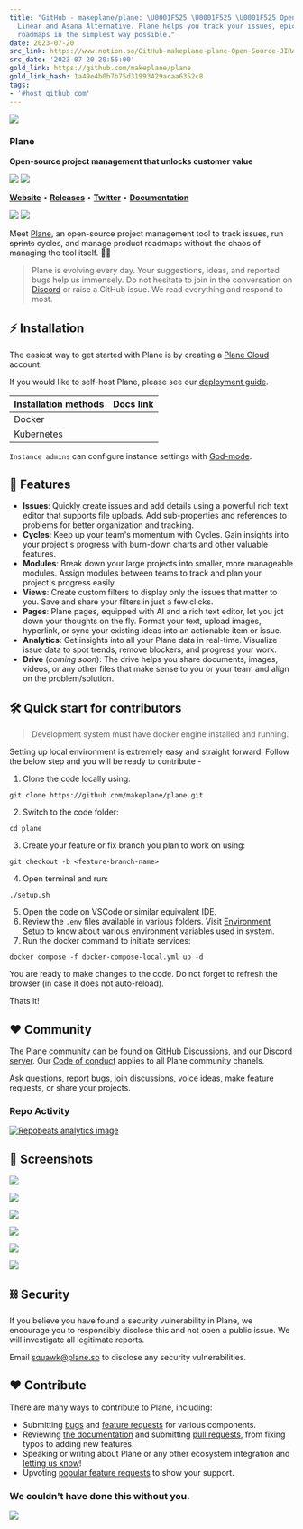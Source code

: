 ```yaml
---
title: "GitHub - makeplane/plane: \U0001F525 \U0001F525 \U0001F525 Open Source JIRA,
  Linear and Asana Alternative. Plane helps you track your issues, epics, and product
  roadmaps in the simplest way possible."
date: 2023-07-20
src_link: https://www.notion.so/GitHub-makeplane-plane-Open-Source-JIRA-Linear-and-Height-Alternative-Plane-helps-you--8fa1276a68b44b8fbbac49831f1a36eb
src_date: '2023-07-20 20:55:00'
gold_link: https://github.com/makeplane/plane
gold_link_hash: 1a49e4b0b7b75d31993429acaa6352c8
tags:
- '#host_github_com'
---
```



[![](https://camo.githubusercontent.com/3ace578ed41a4edd57ab3002dd1bfbda035f00183ffe686905787b428e0c841f/68747470733a2f2f706c616e652d6d61726b6574696e672e73332e61702d736f7574682d312e616d617a6f6e6177732e636f6d2f706c616e652d726561646d652f706c616e655f6c6f676f5f2e77656270)](https://plane.so)



### **Plane**


**Open-source project management that unlocks customer value**



[![](https://camo.githubusercontent.com/fc96cd0c297a9b5f6c5308f3e63af295a7c0542116bb6bd40243afa2d1a63e20/68747470733a2f2f696d672e736869656c64732e696f2f646973636f72642f313033313534373736343032303038343834363f636f6c6f723d353836354632266c6162656c3d446973636f7264267374796c653d666f722d7468652d6261646765)](https://discord.com/invite/A92xrEGCge)
[![](https://camo.githubusercontent.com/2e71ea91995541b3add5751f49cbf8abeb2a4e612b57a7cb9ec1afea00118b54/68747470733a2f2f696d672e736869656c64732e696f2f6769746875622f636f6d6d69742d61637469766974792f6d2f6d616b65706c616e652f706c616e653f7374796c653d666f722d7468652d6261646765)](https://camo.githubusercontent.com/2e71ea91995541b3add5751f49cbf8abeb2a4e612b57a7cb9ec1afea00118b54/68747470733a2f2f696d672e736869656c64732e696f2f6769746875622f636f6d6d69742d61637469766974792f6d2f6d616b65706c616e652f706c616e653f7374796c653d666f722d7468652d6261646765)




[**Website**](https://dub.sh/plane-website-readme) •
 [**Releases**](https://git.new/releases) •
 [**Twitter**](https://dub.sh/planepowershq) •
 [**Documentation**](https://dub.sh/planedocs)




[![](https://camo.githubusercontent.com/4ad97bf50f2335e3adf0fb58ec4f5a6933804809b7de11fe6ede87bd17c10a93/68747470733a2f2f706c616e652d6d61726b6574696e672e73332e61702d736f7574682d312e616d617a6f6e6177732e636f6d2f706c616e652d726561646d652f706c616e655f73637265656e2e77656270)](https://app.plane.so/#gh-light-mode-only)
[![](https://camo.githubusercontent.com/a3b6788ab8ed064ef435eb49704b37ed31e0fbce524024f3eb3cf7f86a5afe33/68747470733a2f2f706c616e652d6d61726b6574696e672e73332e61702d736f7574682d312e616d617a6f6e6177732e636f6d2f706c616e652d726561646d652f706c616e655f73637265656e735f6461726b5f6d6f64652e77656270)](https://app.plane.so/#gh-dark-mode-only)



Meet [Plane](https://dub.sh/plane-website-readme), an open-source project management tool to track issues, run ~~sprints~~ cycles, and manage product roadmaps without the chaos of managing the tool itself. 🧘‍♀️



> Plane is evolving every day. Your suggestions, ideas, and reported bugs help us immensely. Do not hesitate to join in the conversation on [Discord](https://discord.com/invite/A92xrEGCge) or raise a GitHub issue. We read everything and respond to most.


⚡ Installation
--------------


The easiest way to get started with Plane is by creating a [Plane Cloud](https://app.plane.so) account.


If you would like to self-host Plane, please see our [deployment guide](https://docs.plane.so/docker-compose).




| Installation methods | Docs link |
| --- | --- |
| Docker |  |
| Kubernetes |  |


`Instance admins` can configure instance settings with [God-mode](https://docs.plane.so/instance-admin).


🚀 Features
----------


* **Issues**: Quickly create issues and add details using a powerful rich text editor that supports file uploads. Add sub-properties and references to problems for better organization and tracking.
* **Cycles**:
Keep up your team's momentum with Cycles. Gain insights into your project's progress with burn-down charts and other valuable features.
* **Modules**: Break down your large projects into smaller, more manageable modules. Assign modules between teams to track and plan your project's progress easily.
* **Views**: Create custom filters to display only the issues that matter to you. Save and share your filters in just a few clicks.
* **Pages**: Plane pages, equipped with AI and a rich text editor, let you jot down your thoughts on the fly. Format your text, upload images, hyperlink, or sync your existing ideas into an actionable item or issue.
* **Analytics**: Get insights into all your Plane data in real-time. Visualize issue data to spot trends, remove blockers, and progress your work.
* **Drive** (*coming soon*): The drive helps you share documents, images, videos, or any other files that make sense to you or your team and align on the problem/solution.


🛠️ Quick start for contributors
-------------------------------



> Development system must have docker engine installed and running.


Setting up local environment is extremely easy and straight forward. Follow the below step and you will be ready to contribute -


1. Clone the code locally using:

```
git clone https://github.com/makeplane/plane.git

```
2. Switch to the code folder:

```
cd plane

```
3. Create your feature or fix branch you plan to work on using:

```
git checkout -b <feature-branch-name>

```
4. Open terminal and run:

```
./setup.sh

```
5. Open the code on VSCode or similar equivalent IDE.
6. Review the `.env` files available in various folders.
Visit [Environment Setup](/makeplane/plane/blob/preview/ENV_SETUP.md) to know about various environment variables used in system.
7. Run the docker command to initiate services:

```
docker compose -f docker-compose-local.yml up -d

```


You are ready to make changes to the code. Do not forget to refresh the browser (in case it does not auto-reload).


Thats it!


❤️ Community
------------


The Plane community can be found on [GitHub Discussions](https://github.com/orgs/makeplane/discussions), and our [Discord server](https://discord.com/invite/A92xrEGCge). Our [Code of conduct](https://github.com/makeplane/plane/blob/master/CODE_OF_CONDUCT.md) applies to all Plane community chanels.


Ask questions, report bugs, join discussions, voice ideas, make feature requests, or share your projects.


### Repo Activity


[![](https://camo.githubusercontent.com/bc8e0d0e5c2b010db24d7920bbf78fc99aa145c79fc7ce95029c0e4d34c37e07/68747470733a2f2f7265706f62656174732e6178696f6d2e636f2f6170692f656d6265642f323532336336656432663737633038326237393038633333653261623230383938316437366333392e737667 "Repobeats analytics image")](https://camo.githubusercontent.com/bc8e0d0e5c2b010db24d7920bbf78fc99aa145c79fc7ce95029c0e4d34c37e07/68747470733a2f2f7265706f62656174732e6178696f6d2e636f2f6170692f656d6265642f323532336336656432663737633038326237393038633333653261623230383938316437366333392e737667)


📸 Screenshots
-------------



[![](https://camo.githubusercontent.com/895f782593a1006bae6bcba2b7d4622b69c36af0e0d2f5e7ae73a1d51ad221db/68747470733a2f2f696b2e696d6167656b69742e696f2f77326f6b77627475322f4973737565735f724e5a6a724767466c2e706e673f7570646174656441743d31373039323938373635383830)](https://plane.so)




[![](https://camo.githubusercontent.com/b458a913df8166bb1ab91f3ad39b494afde2ac72d4a229887268fbd755ce03be/68747470733a2f2f696b2e696d6167656b69742e696f2f77326f6b77627475322f4379636c65735f6a434468716d546c392e706e673f7570646174656441743d31373039323938373830363937)](https://plane.so)




[![](https://camo.githubusercontent.com/8921a03d8d21de39b561733207ba0372e08468a91e01bbecf77a77f06fcd26bb/68747470733a2f2f696b2e696d6167656b69742e696f2f77326f6b77627475322f4d6f64756c65735f5053435673625366492e706e673f7570646174656441743d31373039323938373936373833)](https://plane.so)




[![](https://camo.githubusercontent.com/ebefca24060aff83d6c32e3a0d3681e2c902c993993d7a9c679bdc5152716497/68747470733a2f2f696b2e696d6167656b69742e696f2f77326f6b77627475322f56696577735f7578587352617453342e706e673f7570646174656441743d31373039323938383334353232)](https://plane.so)




[![](https://camo.githubusercontent.com/9b0c076797a5b39a59e5d4bf1a2f29b2102f01625f6ae270fc04fa7983f670ec/68747470733a2f2f696b2e696d6167656b69742e696f2f77326f6b77627475322f416e616c79746963735f306f3232674c5274702e706e673f7570646174656441743d31373039323938383334333839)](https://plane.so)




[![](https://camo.githubusercontent.com/78ce14453763e329dcce43652a1ade1993afa859b0871d33e6c5fff37033b16f/68747470733a2f2f696b2e696d6167656b69742e696f2f77326f6b77627475322f44726976655f4c6c66655934786e332e706e673f7570646174656441743d31373039323938383337393137)](https://plane.so)



⛓️ Security
-----------


If you believe you have found a security vulnerability in Plane, we encourage you to responsibly disclose this and not open a public issue. We will investigate all legitimate reports.


Email [squawk@plane.so](mailto:squawk@plane.so) to disclose any security vulnerabilities.


❤️ Contribute
-------------


There are many ways to contribute to Plane, including:


* Submitting [bugs](https://github.com/makeplane/plane/issues/new?assignees=srinivaspendem%2Cpushya22&labels=%F0%9F%90%9Bbug&projects=&template=--bug-report.yaml&title=%5Bbug%5D%3A+) and [feature requests](https://github.com/makeplane/plane/issues/new?assignees=srinivaspendem%2Cpushya22&labels=%E2%9C%A8feature&projects=&template=--feature-request.yaml&title=%5Bfeature%5D%3A+) for various components.
* Reviewing [the documentation](https://docs.plane.so/) and submitting [pull requests](https://github.com/makeplane/plane), from fixing typos to adding new features.
* Speaking or writing about Plane or any other ecosystem integration and [letting us know](https://discord.com/invite/A92xrEGCge)!
* Upvoting [popular feature requests](https://github.com/makeplane/plane/issues) to show your support.


### We couldn't have done this without you.


[![](https://camo.githubusercontent.com/1b2871465352d6c5c31881f14c79864a659c8c0a88d11c8b24c135b9fa6fc46e/68747470733a2f2f636f6e747269622e726f636b732f696d6167653f7265706f3d6d616b65706c616e652f706c616e65)](https://github.com/makeplane/plane/graphs/contributors)